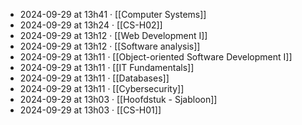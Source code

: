 - 2024-09-29 at 13h41 · [[Computer Systems]]
- 2024-09-29 at 13h24 · [[CS-H02]]
- 2024-09-29 at 13h12 · [[Web Development I]]
- 2024-09-29 at 13h12 · [[Software analysis]]
- 2024-09-29 at 13h11 · [[Object-oriented Software Development I]]
- 2024-09-29 at 13h11 · [[IT Fundamentals]]
- 2024-09-29 at 13h11 · [[Databases]]
- 2024-09-29 at 13h11 · [[Cybersecurity]]
- 2024-09-29 at 13h03 · [[Hoofdstuk - Sjabloon]]
- 2024-09-29 at 13h03 · [[CS-H01]]
